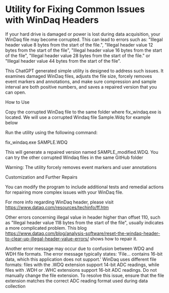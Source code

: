 # Utility for Fixing Common Issues with WinDaq Headers 

If your hard drive is damaged or power is lost during data acquisition, your WinDaq file may become corrupted. This can lead to errors such as: "Illegal header value 8 bytes from the start of the file.", "Illegal header value 12 bytes from the start of the file", "Illegal header value 16 bytes from the start of the file", "Illegal header value 28 bytes from the start of the file." or "Illegal header value 44 bytes from the start of the file".

This ChatGPT generated simple utility is designed to address such issues. It examines damaged WinDaq files, adjusts the file size, forcely removes event markers and annotations, and make sure compression and sample interval are both positive numbers, and saves a repaired version that you can open.

How to Use

Copy the corrupted WinDaq file to the same folder where fix_windaq.exe is located. We will use a corrupted Windaq file Sample.Wdq for example below

Run the utility using the following command: 

fix_windaq.exe SAMPLE.WDQ

This will generate a repaired version named SAMPLE_modified.WDQ. You can try the other corrupted Windaq files in the same GitHub folder

Warning: The utility forcely removes event markers and user annotations

Customization and Further Repairs

You can modify the program to include additional tests and remedial actions for repairing more complex issues with your WinDaq file.

For more info regarding WinDaq header, please visit https://www.dataq.com/resources/techinfo/ff.htm

Other errors concerning illegal value in header higher than offset 110, such as "Illegal header value 118 bytes from the start of the file", usually indicates a more complicated problem. This blog https://www.dataq.com/blog/analysis-software/reset-the-windaq-header-to-clear-up-illegal-header-value-errors/ shows how to repair it.

Another error message may occur due to confusion between WDQ and WDH file formats. The error message typically states: 'File... contains 16-bit data, which this application does not support.' WinDaq uses different file formats: files with the .WDQ extension support 14-bit ADC readings, while files with .WDH or .WHC extensions support 16-bit ADC readings. Do not manually change the file extension. To resolve this issue, ensure that the file extension matches the correct ADC reading format used during data collection
